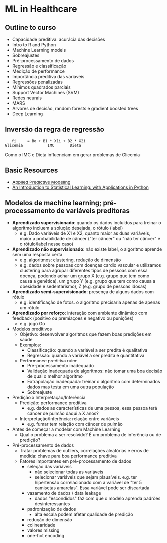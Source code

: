 # ML in Healthcare

## Outline to curso

- Capacidade preditiva: acurácia das decisões
- Intro to R and Python
- Machine Learning models
- Sobreajustes
- Pré-processamento de dados
- Regressão e classificação
- Medição de performance
- Importância preditiva das variáveis
- Regressões penalizadas
- Mínimos quadrados parciais
- Support Vector Machines (SVM)
- Redes neurais
- MARS
- Árvores de decisão, random forests e gradient boosted trees
- Deep Learning

## Inversão da regra de regressão

```
   Yi     = Bo + B1 * X1i + B2 * X2i
Glicemia           IMC       Dieta
```

Como o IMC e Dieta influenciam em gerar problemas de Glicemia

## Basic Resources

- [Applied Predictive Modeling](https://www.goodreads.com/en/book/show/17299542)
- [An Introduction to Statistical Learning: with Applications in Python](https://www.goodreads.com/book/show/178815107-an-introduction-to-statistical-learning)

## Modelos de machine learning; pré-processamento de variáveis preditoras

- **Aprendizado supervisionado**: quando os dados incluídos para treinar o algoritmo incluem a solução desejada, o rótulo (label)
  - e.g. Dado variáveis de X1 e X2, quanto maior as duas variáveis, maior a probabilidade de câncer ("ter câncer" ou "não ter câncer" é o rótulo/label nesse caso)
- **Aprendizado não supervisionado**: não existe label, o algoritmo aprende sem uma resposta certa
  - e.g. algoritmos: clustering, redução de dimensão
  - e.g. dados sobre pessoas com doenças cardio vascular e utilizamos clustering para agrupar diferentes tipos de pessoas com essa doença, podendo achar um grupo X (e.g. grupo que tem como causa a genética), um grupo Y (e.g. grupo que tem como causa a obesidade e sedentarismo), Z (e.g. grupo de pessoas idosas)
- **Aprendizado semi-supervisionado**: presença de alguns dados com rótulo
  - e.g. identificação de fotos. o algoritmo precisaria apenas de apenas um rótulo
- **Aprendizado por reforço**: interação com ambiente dinâmico com feedback (positivo ou premiaçoes e negativo ou punições)
  - e.g. jogo Go
- Modelos preditivos
  - Objetivo: desenvolver algoritmos que fazem boas predições em saúde
  - Exemplos:
    - Classificação: quando a variável a ser predita é qualitativa
    - Regressão: quando a variável a ser predita é quantitativa
  - Performance preditiva ruim:
    - Pré-processamento inadequado
    - Validação inadequada de algoritmos: não tomar uma boa decisão de qual o melhor algoritmo
    - Extrapolação inadequada: treinar o algoritmo com determinados dados mas testa em uma outra população
    - Sobreajuste
- Predição x Interpretação/Inferência
  - Predição: performance preditiva
    - e.g. dados as características de uma pessoa, essa pessoa terá câncer de pulmão daqui a X anos?
  - Interpretação/Inferência: relação entre variáveis
    - e.g. fumar tem relação com câncer de pulmão
- Antes de começar a modelar com Machine Learning
  - Qual o problema a ser resolvido? É um problema de inferência ou de predição?
- Pré-processamento de dados
  - Tratar problemas de outliers, correlações aleatórias e erros de medida: chave para boa performance preditiva
  - Fatores importantes em pré-processamento de dados
    - seleção das variáveis
      - não selecionar todas as variáveis
      - selecionar variáveis que sejam plausíveis. e.g. ter hipertensão correlacionado com a variável de "ter 5 camisetas amarelas". Essa variável pode ser discartada
    - vazamento de dados / data leakage
      - dados "escondidos" faz com que o modelo aprenda padrões desinteressantes
    - padronização de dados
      - alta escala podem afetar qualidade de predição
    - redução de dimensão
    - colinearidade
    - valores missing
    - one-hot encoding
